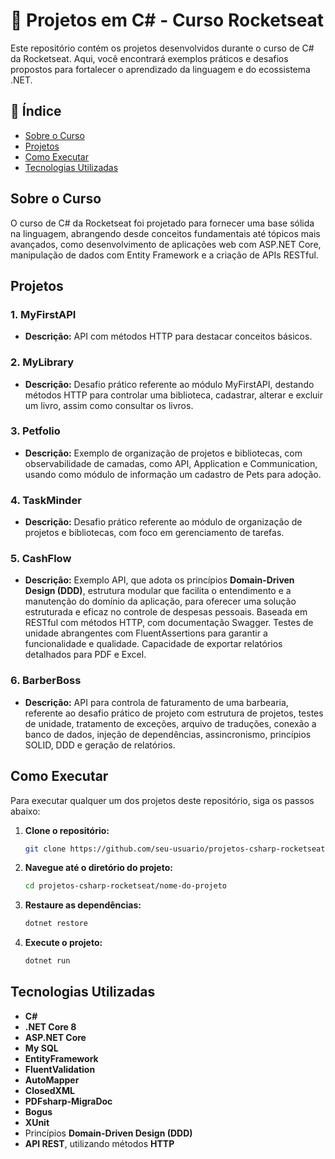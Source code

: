 # 🚀 Projetos em C# - Curso Rocketseat

Este repositório contém os projetos desenvolvidos durante o curso de C# da Rocketseat. Aqui, você encontrará exemplos práticos e desafios propostos para fortalecer o aprendizado da linguagem e do ecossistema .NET.

## 📝 Índice

- [Sobre o Curso](#sobre-o-curso)
- [Projetos](#projetos)
- [Como Executar](#como-executar)
- [Tecnologias Utilizadas](#tecnologias-utilizadas)

## Sobre o Curso

O curso de C# da Rocketseat foi projetado para fornecer uma base sólida na linguagem, abrangendo desde conceitos fundamentais até tópicos mais avançados, como desenvolvimento de aplicações web com ASP.NET Core, manipulação de dados com Entity Framework e a criação de APIs RESTful.

## Projetos

### 1. MyFirstAPI
- **Descrição:** API com métodos HTTP para destacar conceitos básicos.

### 2. MyLibrary
- **Descrição:** Desafio prático referente ao módulo MyFirstAPI, destando métodos HTTP para controlar uma biblioteca, cadastrar, alterar e excluir um livro, assim como consultar os livros.

### 3. Petfolio
- **Descrição:** Exemplo de organização de projetos e bibliotecas, com observabilidade de camadas, como API, Application e Communication, usando como módulo de informação um cadastro de Pets para adoção.

### 4. TaskMinder
- **Descrição:** Desafio prático referente ao módulo de organização de projetos e bibliotecas, com foco em gerenciamento de tarefas.

### 5. CashFlow
- **Descrição:** Exemplo API, que adota os princípios **Domain-Driven Design (DDD)**, estrutura modular que facilita o entendimento e a manutenção do domínio da aplicação, para oferecer uma solução estruturada e eficaz no controle de despesas pessoais. Baseada em RESTful com métodos HTTP, com documentação Swagger. Testes de unidade abrangentes com FluentAssertions para garantir a funcionalidade e qualidade. Capacidade de exportar relatórios detalhados para PDF e Excel.

### 6. BarberBoss
- **Descrição:** API para controla de faturamento de uma barbearia, referente ao desafio prático de projeto com estrutura de projetos, testes de unidade, tratamento de exceções, arquivo de traduções, conexão a banco de dados, injeção de dependências, assincronismo, princípios SOLID, DDD e geração de relatórios.


## Como Executar

Para executar qualquer um dos projetos deste repositório, siga os passos abaixo:

1. **Clone o repositório:**

    ```bash
    git clone https://github.com/seu-usuario/projetos-csharp-rocketseat.git
    ```

2. **Navegue até o diretório do projeto:**

    ```bash
    cd projetos-csharp-rocketseat/nome-do-projeto
    ```

3. **Restaure as dependências:**

    ```bash
    dotnet restore
    ```

4. **Execute o projeto:**

    ```bash
    dotnet run
    ```

## Tecnologias Utilizadas

- **C#**
- **.NET Core 8**
- **ASP.NET Core**
- **My SQL**
- **EntityFramework**
- **FluentValidation**
- **AutoMapper**
- **ClosedXML**
- **PDFsharp-MigraDoc**
- **Bogus**
- **XUnit**
- Princípios **Domain-Driven Design (DDD)**
- **API REST**, utilizando métodos **HTTP**
